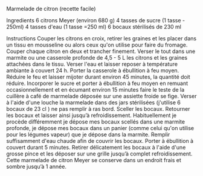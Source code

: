Marmelade de citron (recette facile)

Ingredients
6 citrons Meyer (environ 680 g)
4 tasses de sucre (1 tasse - 250ml)
4 tasses d'eau (1 tasse =250 ml)
6 bocaux stérilisés de 230 ml

Instructions
Couper les citrons en croix, retirer les graines et les placer dans un tissu en mousseline ou alors ceux qu'on utilise pour faire du fromage.
Couper chaque citron en deux et trancher finement.
Verser le tout dans une marmite ou une casserole profonde de 4,5 - 5 L les citrons et les graines attachées dans le tissu. Verser l'eau et laisser reposer à température ambiante à couvert 24 h.
Porter la casserole à ébullition à feu moyen. Réduire le feu et laisser mijoter durant environ 45 minutes, la quantité doit réduire.
Incorporer le sucre et porter à ébullition à feu moyen en remuant occasionnellement et en écumant environ 15 minutes faire le teste de la cuillère à café de marmelade déposée sur une assiette froide se fige.
Verser à l'aide d'une louche la marmelade dans des jars stérilisées (j'utilise 6 bocaux de 23 cl ) ne pas remplir à ras bord.
Sceller les bocaux. Retourner les bocaux et laisser ainsi jusqu’à refroidissement.
Habituellement je procède différemment je dépose mes bocaux scellés dans une marmite profonde, je dépose mes bocaux dans un panier (comme celui qu'on utilise pour les légumes vapeur) que je dépose dans la marmite. Remplir suffisamment d'eau chaude afin de couvrir les bocaux. Porter à ébullition à couvert durant 5 minutes.
Retirer délicatement les bocaux à l'aide d'une grosse pince et les déposer sur une grille jusqu’à complet refroidissement.
Cette marmelade de citron Meyer se conserve dans un endroit frais et sombre jusqu’à 1 année.
